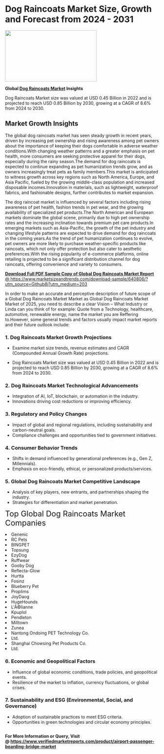 <H1>Dog Raincoats Market Size, Growth and Forecast from 2024 - 2031</H1><img class="aligncenter size-medium wp-image-584254" src="https://thirdeyenews.in/wp-content/uploads/2024/09/Global-Market-Research-300x168.jpeg" alt="" width="300" height="168" /><p><strong>Global&nbsp;<a href="https://www.marketsizeandtrends.com/download-sample/640806/?utm_source=Github8j?utm_medium=203">Dog Raincoats Market</a> Insights</strong></p><p>Dog Raincoats Market size was valued at USD 0.45 Billion in 2022 and is projected to reach USD 0.85 Billion by 2030, growing at a CAGR of 8.6% from 2024 to 2030.</p><p><h2>Market Growth Insights</h2> <p>The global dog raincoats market has seen steady growth in recent years, driven by increasing pet ownership and rising awareness among pet owners about the importance of keeping their dogs comfortable in adverse weather conditions.With changing weather patterns and a greater emphasis on pet health, more consumers are seeking protective apparel for their dogs, especially during the rainy season.The demand for dog raincoats is expected to continue expanding as pet humanization trends grow, and as owners increasingly treat pets as family members.This market is anticipated to witness growth across key regions such as North America, Europe, and Asia Pacific, fueled by the growing middle-class population and increased disposable incomes.Innovation in materials, such as lightweight, waterproof fabrics, and fashionable designs, further contributes to market expansion.</p> <p><a href="download-sample-link"></a></p> <p>The dog raincoat market is influenced by several factors including rising awareness of pet health, fashion trends in pet wear, and the growing availability of specialized pet products.The North American and European markets dominate the global scene, primarily due to high pet ownership rates and the increasing inclination towards premium pet care products.In emerging markets such as Asia-Pacific, the growth of the pet industry and changing lifestyle patterns are expected to drive demand for dog raincoats in the coming years.As the trend of pet humanization continues to evolve, pet owners are more likely to purchase weather-specific products like raincoats, which not only offer protection but also cater to aesthetic preferences.With the rising popularity of e-commerce platforms, online retailing is projected to be a significant distribution channel for dog raincoats, offering convenience and variety to consumers.</p> <p><a href="get-more-link"></p><p><span class=""><strong>Download Full PDF Sample Copy of Global Dog Raincoats Market Report</strong> @ <a href="https://www.marketsizeandtrends.com/download-sample/640806/?utm_source=Github8j?utm_medium=203" target="_blank">https://www.marketsizeandtrends.com/download-sample/640806/?utm_source=Github8j?utm_medium=203</a></span></p><p>In order to make an accurate and perceptive description of future scope of a Global&nbsp;Dog Raincoats Market Market as Global&nbsp;Dog Raincoats Market Market of 2025, you need to describe a clear Vision &ndash; What Industry or Linda can you think of for example: Quote from a Technology, healthcare, automotive, renewable energy, name the market you are Reffering to.However, some general trends and factors usually impact market reports and their future outlook include:</p><h3>1.&nbsp;<strong>Dog Raincoats Market Growth Projections</strong></h3><ul><li>Examine market size trends, revenue estimates and CAGR (Compounded Annual Growth Rate) projections.</li><li><p>Dog Raincoats Market size was valued at USD 0.45 Billion in 2022 and is projected to reach USD 0.85 Billion by 2030, growing at a CAGR of 8.6% from 2024 to 2030.</p></li></ul><h3>2.&nbsp;<strong>Dog Raincoats Market Technological Advancements</strong></h3><ul><li>Integration of AI, IoT, blockchain, or automation in the industry.</li><li>Innovations driving cost reductions or improving efficiency.</li></ul><h3>3.&nbsp;<strong>Regulatory and Policy Changes</strong></h3><ul><li>Impact of global and regional regulations, including sustainability and carbon-neutral goals.</li><li>Compliance challenges and opportunities tied to government initiatives.</li></ul><h3>4.&nbsp;<strong>Consumer Behavior Trends</strong></h3><ul><li>Shifts in demand influenced by generational preferences (e.g., Gen Z, Millennials).</li><li>Emphasis on eco-friendly, ethical, or personalized products/services.</li></ul><h3>5.&nbsp;<strong>Global Dog Raincoats Market Competitive Landscape</strong></h3><ul><li>Analysis of key players, new entrants, and partnerships shaping the industry.</li><li>Strategies for differentiation and market penetration.</li></ul><p data-pm-slice="1 1 []"><span style="color: inherit; font-family: inherit; font-size: 25px;">Top Global Dog Raincoats Market Companies</span></p><div class="" data-test-id=""><p><li>Genenic</li><li> RC Pets</li><li> BINGPET</li><li> Topsung</li><li> EzyDog</li><li> Ruffwear</li><li> Gooby Dog</li><li> Reflecta-Glow</li><li> Hurtta</li><li> Fosinz</li><li> Blueberry Pet</li><li> Proplims</li><li> JoyDaog</li><li> HugeHounds</li><li> L'Ã©lianne</li><li> Kpuplol</li><li> Pendleton</li><li> Milltown</li><li> Zunea</li><li> Nantong Ondoing PET Technology Co.</li><li> Ltd.</li><li> Shanghai Chowsing Pet Products Co.</li><li> Ltd.</li></p></div><h3>6.&nbsp;<strong>Economic and Geopolitical Factors</strong></h3><ul><li>Influence of global economic conditions, trade policies, and geopolitical events.</li><li>Resilience of the market to inflation, currency fluctuations, or global crises.</li></ul><h3>7.&nbsp;<strong>Sustainability and ESG (Environmental, Social, and Governance)</strong></h3><ul><li>Adoption of sustainable practices to meet ESG criteria.</li><li>Opportunities in green technologies and circular economy principles.</li></ul><h2><strong style="font-size: 14px;">For More Information or Query, Visit @&nbsp;</strong><a style="background-color: #ffffff; font-size: 14px;" href="https://www.marketsizeandtrends.com/report/dog-raincoats-market/" target="_blank">https://www.verifiedmarketreports.com/product/airport-passenger-boarding-bridge-market</a></h2>